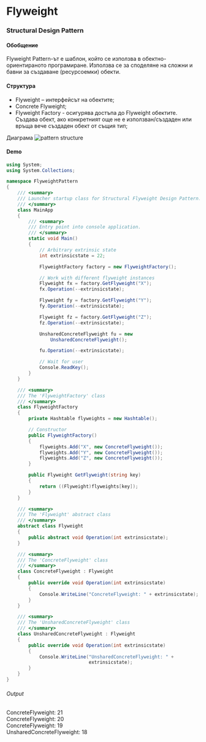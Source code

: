 # Flyweight
### Structural Design Pattern

#### Обобщение
Flyweight Pattern-ът е шаблон, който се използва в обектно-ориентираното програмиране. Използва се за споделяне на сложни и бавни за създаване (ресурсоемки) обекти.

#### Структура
* Flyweight – интерфейсът на обектите;
* Concrete Flyweight;
* Flyweight Factory - осигурява достъпа до Flyweight обектите. Създава обект, ако конкретният още не е използван/създаден или връща вече създаден обект от същия тип;

Диаграма
![pattern structure](../Images/flyweightdiagram.gif)

#### Demo
~~~c#
using System;
using System.Collections;

namespace FlyweightPattern
{
    /// <summary>
    /// Launcher startup class for Structural Flyweight Design Pattern.
    /// </summary>
    class MainApp
    {
        /// <summary>
        /// Entry point into console application.
        /// </summary>
        static void Main()
        {
            // Arbitrary extrinsic state
            int extrinsicstate = 22;

            FlyweightFactory factory = new FlyweightFactory();

            // Work with different flyweight instances
            Flyweight fx = factory.GetFlyweight("X");
            fx.Operation(--extrinsicstate);

            Flyweight fy = factory.GetFlyweight("Y");
            fy.Operation(--extrinsicstate);

            Flyweight fz = factory.GetFlyweight("Z");
            fz.Operation(--extrinsicstate);

            UnsharedConcreteFlyweight fu = new
                UnsharedConcreteFlyweight();

            fu.Operation(--extrinsicstate);

            // Wait for user
            Console.ReadKey();
        }
    }

    /// <summary>
    /// The 'FlyweightFactory' class
    /// </summary>
    class FlyweightFactory
    {
        private Hashtable flyweights = new Hashtable();

        // Constructor
        public FlyweightFactory()
        {
            flyweights.Add("X", new ConcreteFlyweight());
            flyweights.Add("Y", new ConcreteFlyweight());
            flyweights.Add("Z", new ConcreteFlyweight());
        }

        public Flyweight GetFlyweight(string key)
        {
            return ((Flyweight)flyweights[key]);
        }
    }

    /// <summary>
    /// The 'Flyweight' abstract class
    /// </summary>
    abstract class Flyweight
    {
        public abstract void Operation(int extrinsicstate);
    }

    /// <summary>
    /// The 'ConcreteFlyweight' class
    /// </summary>
    class ConcreteFlyweight : Flyweight
    {
        public override void Operation(int extrinsicstate)
        {
            Console.WriteLine("ConcreteFlyweight: " + extrinsicstate);
        }
    }

    /// <summary>
    /// The 'UnsharedConcreteFlyweight' class
    /// </summary>
    class UnsharedConcreteFlyweight : Flyweight
    {
        public override void Operation(int extrinsicstate)
        {
            Console.WriteLine("UnsharedConcreteFlyweight: " +
                              extrinsicstate);
        }
    }
}
~~~

###### Output
ConcreteFlyweight: 21  
ConcreteFlyweight: 20  
ConcreteFlyweight: 19  
UnsharedConcreteFlyweight: 18  
